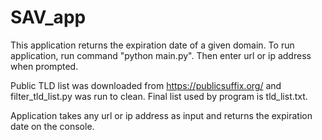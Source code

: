 # SAV_app

This application returns the expiration date of a given domain. To run 
application, run command "python main.py". Then enter url or ip address 
when prompted.

Public TLD list was downloaded from https://publicsuffix.org/ and 
filter_tld_list.py was run to clean. Final list used by program is 
tld_list.txt.

Application takes any url or ip address as input and returns the expiration date on the console.